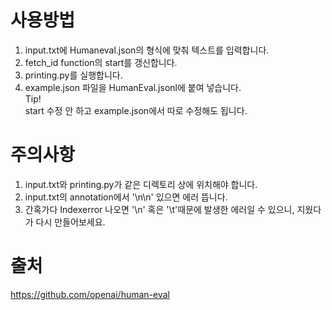 # 사용방법  
1. input.txt에 Humaneval.json의 형식에 맞춰 텍스트를 입력합니다.  
2. fetch_id function의 start를 갱신합니다.  
3. printing.py를 실행합니다.  
4. example.json 파일을 HumanEval.jsonl에 붙여 넣습니다.  
Tip!  
start 수정 안 하고 example.json에서 따로 수정해도 됩니다. 
# 주의사항  
1. input.txt와 printing.py가 같은 디렉토리 상에 위치해야 합니다.  
2. input.txt의 annotation에서 '\n\n' 있으면 에러 뜹니다.    
3. 간혹가다 Indexerror 나오면 '\n' 혹은 '\t'때문에 발생한 에러일 수 있으니, 지웠다가 다시 만들어보세요.  
# 출처
https://github.com/openai/human-eval
